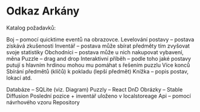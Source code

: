 # Odkaz Arkány

Katalog požadavků:

Boj – pomocí quicktime eventů na obrazovce.
Levelování postavy – postava získává zkušenosti 
Inventář – postava může sbírat předměty tím zvyšovat svoje statistiky
Obchodníci – postava může u nich nakupovat vybavení, měna
Puzzle – drag and drop 
Interaktivní příběh – podle toho jaké postavy putují s hlavním hrdinou mohou mu pomáhat s řešením puzzlu
Více konců
Sbírání předmětů (klíčů) k pokladu (lepší předmět)
Knížka – popis postav, lokací atd.

Databáze – SQLite (viz. Diagram)
Puzzly – React DnD
Obrázky – Stable Diffusion
Poslední pozice + inventář uloženo v localstoreage
Api – pomocí návrhového vzoru Repository

